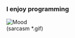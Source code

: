 ### I enjoy programming
![Mood](https://user-images.githubusercontent.com/99420807/197363131-c62899d3-07ba-470e-8ead-ee8c08b4c073.gif)  
(sarcasm *.gif)
